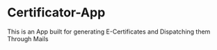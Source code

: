 # Certificator-App
This is an App built for generating E-Certificates and Dispatching them Through Mails
